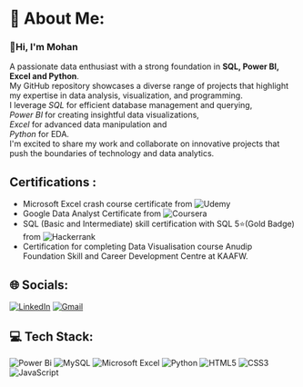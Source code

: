 # 💫 About Me:

### 👋Hi, I'm Mohan 
A passionate data enthusiast with a strong foundation in **SQL, Power BI, Excel and Python**. <br> My GitHub repository showcases a diverse range of projects that highlight my expertise in data analysis, visualization, and programming. <br> I leverage *SQL* for efficient database management and querying, <br> *Power BI* for creating insightful data visualizations, <br> *Excel* for advanced data manipulation and <br> *Python* for EDA. <br> I'm excited to share my work and collaborate on innovative projects that push the boundaries of technology and data analytics.

## Certifications :
- Microsoft Excel crash course certificate from ![Udemy](https://img.shields.io/badge/Udemy-A435F0?style=plastic&logo=Udemy&logoColor=white)
- Google Data Analyst Certificate from ![Coursera](https://img.shields.io/badge/Coursera-%230056D2.svg?style=plastic&logo=Coursera&logoColor=white)
- SQL (Basic and Intermediate) skill certification with SQL 5⭐(Gold Badge) from ![Hackerrank](https://img.shields.io/badge/-Hackerrank-2EC866?style=plastic&logo=HackerRank&logoColor=black)
- Certification for completing Data Visualisation course Anudip Foundation Skill and Career Development Centre at KAAFW.


## 🌐 Socials:
[![LinkedIn](https://img.shields.io/badge/LinkedIn-%230077B5.svg?logo=linkedin&logoColor=white)](https://www.linkedin.com/in/-mohan-s/)
[![Gmail](https://img.shields.io/badge/Gmail-D14836?logo=gmail&logoColor=white)](mailto:rajmohan2703@gmail.com)


## 💻 Tech Stack:
![Power Bi](https://img.shields.io/badge/power_bi-F2C811?style=plastic&logo=powerbi&logoColor=black)
![MySQL](https://img.shields.io/badge/mysql-4479A1.svg?style=plastic&logo=mysql&logoColor=white)
![Microsoft Excel](https://img.shields.io/badge/Microsoft_Excel-217346?style=plastic&logo=microsoft-excel&logoColor=white)
![Python](https://img.shields.io/badge/python-3670A0?style=plastic&logo=python&logoColor=ffdd54)
![HTML5](https://img.shields.io/badge/html5-%23E34F26.svg?style=plastic&logo=html5&logoColor=white)
![CSS3](https://img.shields.io/badge/css3-%231572B6.svg?style=plastic&logo=css3&logoColor=white)
![JavaScript](https://img.shields.io/badge/javascript-%23323330.svg?style=plastic&logo=javascript&logoColor=%23F7DF1E)
